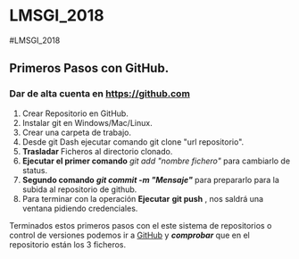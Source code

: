 # LMSGI_2018#LMSGI_2018## Primeros Pasos con GitHub.### Dar de alta cuenta en https://github.com1. Crear Repositorio en GitHub.2. Instalar git en Windows/Mac/Linux.3. Crear una carpeta de trabajo.4. Desde git Dash ejecutar comando git clone "url repositorio".5. **Trasladar** Ficheros al directorio clonado.6. **Ejecutar el primer comando** _git add "nombre fichero"_ para cambiarlo de status.7. **Segundo comando** ___git commit -m "Mensaje"___ para prepararlo para la subida al repositorio de github.8. Para terminar con la operación **Ejecutar** __git push__ , nos saldrá una ventana pidiendo credenciales.Terminados estos primeros pasos con el este sistema de repositorios o control de versiones podemos ir a [GitHub](https://github.com) y ***comprobar*** que en el repositorio están los 3 ficheros.